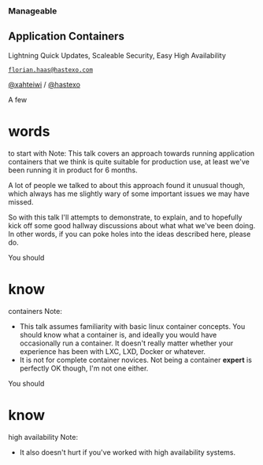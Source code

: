 ### Manageable
## Application Containers
Lightning Quick Updates, Scaleable Security, Easy High Availability

[`florian.haas@hastexo.com`](mailto:florian.haas@hastexo.com)

[@xahteiwi](https://twitter.com/xahteiwi) / [@hastexo](https://twitter.com/hastexo)


A few
# words
to start with
Note: This talk covers an approach towards running application
containers that we think is quite suitable for production use, at
least we've been running it in product for 6 months.

A lot of people we talked to about this approach found it unusual
though, which always has me slightly wary of some important issues we
may have missed.

So with this talk I'll attempts to demonstrate, to explain, and to
hopefully kick off some good hallway discussions about what what we've
been doing. In other words, if you can poke holes into the ideas
described here, please do.


You should
# know
containers
Note:
- This talk assumes familiarity with basic linux container
  concepts. You should know what a container is, and ideally you would
  have occasionally run a container. It doesn't really matter whether
  your experience has been with LXC, LXD, Docker or whatever.
- It is not for complete container novices. Not being a container
  **expert** is perfectly OK though, I'm not one either.


You should
# know
high availability
Note:
- It also doesn't hurt if you've worked with high availability systems.
